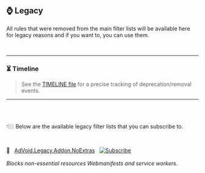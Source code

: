 ## ⌚ Legacy

All rules that were removed from the main filter lists will be available here for legacy reasons and if you want to, you can use them.

<br>

---

<h3>⏳ Timeline</h3>
<blockquote>
See the <a href="https://github.com/igorskyflyer/ad-void/tree/main/add-ons/legacy/TIMELINE.md">TIMELINE file</a> for a precise tracking of deprecation/removal events.
</blockquote>

---

<br>
<br>

👇🏼 Below are the available legacy filter lists that you can subscribe to.

<br>

🦄 &nbsp; [AdVoid.Legacy.Addon.NoExtras](https://github.com/igorskyflyer/ad-void/blob/main/add-ons/legacy/AdVoid.Legacy.Addon.NoExtras.txt) &nbsp; <a href="https://subscribe.adblockplus.org/?location=https://raw.githubusercontent.com/igorskyflyer/ad-void/main/add-ons/legacy/AdVoid.Legacy.Addon.NoExtras.txt&title=AdVoid.Legacy.Addon.NoExtras"><img alt="Subscribe" src="https://custom-icon-badges.herokuapp.com/badge/subscribe-blue?style=flat-square&logo=plug&logoColor=white&color=990033"></a>
<br>
<br>
<em>Blocks non-essential resources Webmanifests and service workers.</em>
<br>
<br>
